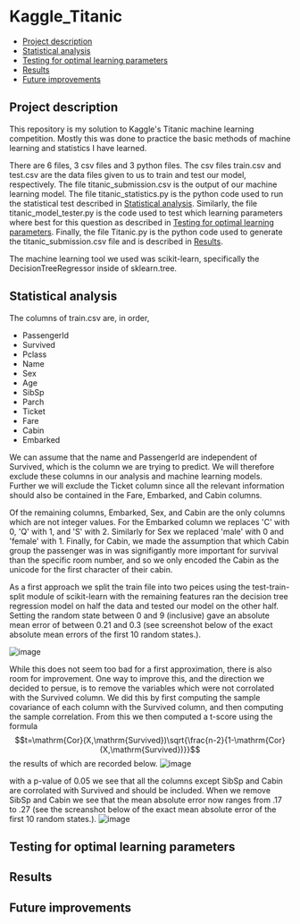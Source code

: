 # Kaggle_Titanic
* [Project description](https://github.com/riggenbachn/Kaggle_Titanic/blob/main/README.md#project-description)
* [Statistical analysis](https://github.com/riggenbachn/Kaggle_Titanic/blob/main/README.md#statistical-analysis)
* [Testing for optimal learning parameters](https://github.com/riggenbachn/Kaggle_Titanic/blob/main/README.md#testing-for-optimal-learning-parameters)
* [Results](https://github.com/riggenbachn/Kaggle_Titanic/blob/main/README.md#results)
* [Future improvements](https://github.com/riggenbachn/Kaggle_Titanic/blob/main/README.md#future-improvements)

## Project description
This repository is my solution to Kaggle's Titanic machine learning competition. Mostly this was done to practice the basic methods of machine learning and statistics I have learned.

There are 6 files, 3 csv files and 3 python files. The csv files train.csv and test.csv are the data files given to us to train and test our model, respectively. The file titanic_submission.csv is the output of our machine learning model. The file titanic_statistics.py is the python code used to run the statistical test described in [Statistical analysis](https://github.com/riggenbachn/Kaggle_Titanic/blob/main/README.md#statistical-analysis). Similarly, the file titanic_model_tester.py is the code used to test which learning parameters where best for this question as described in [Testing for optimal learning parameters](https://github.com/riggenbachn/Kaggle_Titanic/blob/main/README.md#testing-for-optimal-learning-parameters). Finally, the file Titanic.py is the python code used to generate the titanic_submission.csv file and is described in [Results](https://github.com/riggenbachn/Kaggle_Titanic/blob/main/README.md#results).

The machine learning tool we used was scikit-learn, specifically the DecisionTreeRegressor inside of sklearn.tree.

## Statistical analysis

The columns of train.csv are, in order,

* PassengerId
* Survived
* Pclass
* Name
* Sex
* Age
* SibSp
* Parch
* Ticket
* Fare
* Cabin
* Embarked

We can assume that the name and PassengerId are independent of Survived, which is the column we are trying to predict. We will therefore exclude these columns in our analysis and machine learning models. Further we will exclude the Ticket column since all the relevant information should also be contained in the Fare, Embarked, and Cabin columns. 

Of the remaining columns, Embarked, Sex, and Cabin are the only columns which are not integer values. For the Embarked column we replaces 'C' with 0, 'Q' with 1, and 'S' with 2. Similarly for Sex we replaced 'male' with 0 and 'female' with 1. Finally, for Cabin, we made the assumption that which Cabin group the passenger was in was signifigantly more important for survival than the specific room number, and so we only encoded the Cabin as the unicode for the first character of their cabin. 

As a first approach we split the train file into two peices using the test-train-split module of scikit-learn with the remaining features ran the decision tree regression model on half the data and tested our model on the other half. Setting the random state between 0 and 9 (inclusive) gave an absolute mean error of between 0.21 and 0.3 (see screenshot below of the exact absolute mean errors of the first 10 random states.).

![image](https://github.com/user-attachments/assets/e76d426c-5b51-4706-95ec-cc168f65e114)

While this does not seem too bad for a first approximation, there is also room for improvement. One way to improve this, and the direction we decided to persue, is to remove the variables which were not corrolated with the Survived column. We did this by first computing the sample covariance of each column with the Survived column, and then computing the sample correlation. From this we then computed a t-score using the formula $$t=\mathrm{Cor}(X,\mathrm{Survived})\sqrt{\frac{n-2}{1-\mathrm{Cor}(X,\mathrm{Survived})}}$$ the results of which are recorded below.
![image](https://github.com/user-attachments/assets/3868c0bb-11ab-4367-aefe-9ac860110445)

with a p-value of 0.05 we see that all the columns except SibSp and Cabin are corrolated with Survived and should be included. When we remove SibSp and Cabin we see that the mean absolute error now ranges from .17 to .27 (see the screanshot below of the exact mean absolute error of the first 10 random states.).
![image](https://github.com/user-attachments/assets/3735ca62-5f72-4622-ad13-37da49f3dd97)



## Testing for optimal learning parameters

## Results

## Future improvements
